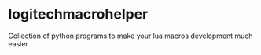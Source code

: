 # logitechmacrohelper
Collection of python programs to make your lua macros development much easier
